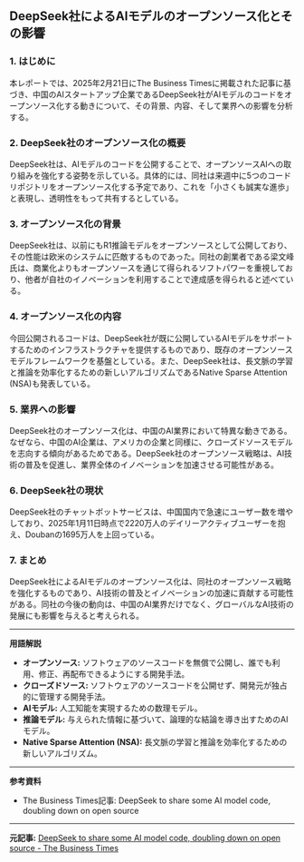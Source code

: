 ## DeepSeek社によるAIモデルのオープンソース化とその影響

### 1. はじめに

本レポートでは、2025年2月21日にThe Business Timesに掲載された記事に基づき、中国のAIスタートアップ企業であるDeepSeek社がAIモデルのコードをオープンソース化する動きについて、その背景、内容、そして業界への影響を分析する。

### 2. DeepSeek社のオープンソース化の概要

DeepSeek社は、AIモデルのコードを公開することで、オープンソースAIへの取り組みを強化する姿勢を示している。具体的には、同社は来週中に5つのコードリポジトリをオープンソース化する予定であり、これを「小さくも誠実な進歩」と表現し、透明性をもって共有するとしている。

### 3. オープンソース化の背景

DeepSeek社は、以前にもR1推論モデルをオープンソースとして公開しており、その性能は欧米のシステムに匹敵するものであった。同社の創業者である梁文峰氏は、商業化よりもオープンソースを通じて得られるソフトパワーを重視しており、他者が自社のイノベーションを利用することで達成感を得られると述べている。

### 4. オープンソース化の内容

今回公開されるコードは、DeepSeek社が既に公開しているAIモデルをサポートするためのインフラストラクチャを提供するものであり、既存のオープンソースモデルフレームワークを基盤としている。また、DeepSeek社は、長文脈の学習と推論を効率化するための新しいアルゴリズムであるNative Sparse Attention (NSA)も発表している。

### 5. 業界への影響

DeepSeek社のオープンソース化は、中国のAI業界において特異な動きである。なぜなら、中国のAI企業は、アメリカの企業と同様に、クローズドソースモデルを志向する傾向があるためである。DeepSeek社のオープンソース戦略は、AI技術の普及を促進し、業界全体のイノベーションを加速させる可能性がある。

### 6. DeepSeek社の現状

DeepSeek社のチャットボットサービスは、中国国内で急速にユーザー数を増やしており、2025年1月11日時点で2220万人のデイリーアクティブユーザーを抱え、Doubanの1695万人を上回っている。

### 7. まとめ

DeepSeek社によるAIモデルのオープンソース化は、同社のオープンソース戦略を強化するものであり、AI技術の普及とイノベーションの加速に貢献する可能性がある。同社の今後の動向は、中国のAI業界だけでなく、グローバルなAI技術の発展にも影響を与えると考えられる。

---

**用語解説**

* **オープンソース:** ソフトウェアのソースコードを無償で公開し、誰でも利用、修正、再配布できるようにする開発手法。
* **クローズドソース:** ソフトウェアのソースコードを公開せず、開発元が独占的に管理する開発手法。
* **AIモデル:** 人工知能を実現するための数理モデル。
* **推論モデル:** 与えられた情報に基づいて、論理的な結論を導き出すためのAIモデル。
* **Native Sparse Attention (NSA):** 長文脈の学習と推論を効率化するための新しいアルゴリズム。

---

**参考資料**

* The Business Times記事: DeepSeek to share some AI model code, doubling down on open source

---


**元記事:** [DeepSeek to share some AI model code, doubling down on open source - The Business Times](https://www.businesstimes.com.sg/startups-tech/deepseek-share-some-ai-model-code-doubling-down-open-source)